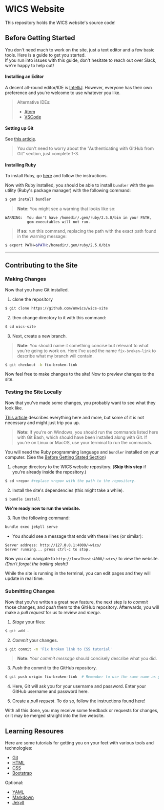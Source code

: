 # WICS Website

This repository holds the WICS website's source code!

## Before Getting Started

You don't need much to work on the site, just a text editor and a few basic tools.
Here is a guide to get you started.  
If you run into issues with this guide, don't hesitate to reach out over Slack, we're happy to help out!

#### Installing an Editor

A decent all-round editor/IDE is [IntelliJ](https://www.jetbrains.com/idea/download/).
However, everyone has their own preference and you're welcome to use whatever you like.
> Alternative IDEs:
>  *  [Atom](https://atom.io/)
>  *  [VSCode](https://code.visualstudio.com/)
#### Setting up Git

See [this article](https://help.github.com/articles/set-up-git/).  
>You don't need to worry about the "Authenticating with GitHub from Git" section, just complete 1-3.

#### Installing Ruby
To install Ruby, go [here](https://www.ruby-lang.org/en/downloads/) and follow the instructions.  

Now with Ruby installed, you should be able to install `bundler` with the `gem` utility (Ruby's package manager) with the following command:  
```sh
$ gem install bundler
```
>**Note**: You might see a warning that looks like so:
```
WARNING:  You don't have /homedir/.gem/ruby/2.5.0/bin in your PATH,
          gem executables will not run.
```
>**If so**: run this command, replacing the path with the exact path found in the warning message:
```sh
$ export PATH=$PATH:/homedir/.gem/ruby/2.5.0/bin
```


---
## Contributing to the Site

### Making Changes

Now that you have Git installed.
1. clone the repository
```sh
$ git clone https://github.com/umwics/wics-site
```
2. then change directory to it with this command:
```sh
$ cd wics-site
```
3. Next, create a new branch.  
> **Note**: You should name it something concise but relevant to what you're going to work on.
Here I've used the name `fix-broken-link` to describe what my branch will contain.  
```sh
$ git checkout -b fix-broken-link
```



Now feel free to make changes to the site! Now to preview changes to the site.

### Testing the Site Locally

Now that you've made some changes, you probably want to see what they look like.

[This article](https://help.github.com/articles/setting-up-your-github-pages-site-locally-with-jekyll/) describes everything here and more, but some of it is not necessary and might just trip you up.

>**Note**: If you're on Windows, you should run the commands listed here with Git Bash, which should have been installed along with Git.
If you're on Linux or MacOS, use your terminal to run the commands.

You will need the Ruby programming language and `bundler` installed on your computer. (See the [Before Getting Stated Section](#Before-Getting-Started))

1. change directory to the WICS website repository. (**Skip this step** if you're already inside the repository.)
```sh
$ cd <repo> #replace <repo> with the path to the repository.
```

2. Install the site's dependencies (this might take a while).
```sh
$ bundle install
```  

**We're ready now to run the website.**

3. Run the following command:
```sh
bundle exec jekyll serve
```
* You should see a message that ends with these lines (or similar):
```
Server address: http://127.0.0.1:4000/~wics/
Server running... press ctrl-c to stop.
```

Now you can navigate to `http://localhost:4000/~wics/` to view the  website. _(Don't forget the trailing slash!)_

While the site is running in the terminal, you can edit pages and they will update in real time.

### Submitting Changes

Now that you've written a great new feature, the next step is to *commit* those changes, and *push* them to the GitHub repository.
Afterwards, you will make a *pull request* for us to review and *merge*.

1. *Stage* your files:
```sh
$ git add .
```

2. *Commit* your changes.
```sh
$ git commit -m 'Fix broken link to CSS tutorial'
```
>**Note**: Your *commit message* should concisely describe what you did.



3. *Push* the commit to the GitHub repository.
```sh
$ git push origin fix-broken-link  # Remember to use the same name as your own branch!
```

4. Here, Git will ask you for your username and password.
Enter your GitHub username and password here.

5. Create a *pull request*.
To do so, follow the instructions found [here](https://help.github.com/articles/creating-a-pull-request/)!

With all this done, you may receive some feedback or requests for changes, or it may be merged straight into the live website.

## Learning Resoures

Here are some tutorials for getting you on your feet with various tools and technologies:

* [Git](https://try.github.io/levels/1/challenges/1)
* [HTML](https://www.w3schools.com/html/html_intro.asp)
* [CSS](https://www.w3schools.com/css/css_intro.asp)
* [Bootstrap](https://www.w3schools.com/bootstrap/bootstrap_get_started.asp)

Optional:
* [YAML](https://gettaurus.org/docs/YAMLTutorial/)
* [Markdown](https://www.markdowntutorial.com/)
* [Jekyll](https://www.youtube.com/watch?v=T1itpPvFWHI&list=PLLAZ4kZ9dFpOPV5C5Ay0pHaa0RJFhcmcB)
